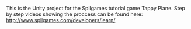 This is the Unity project for the Spilgames tutorial game Tappy Plane. 
Step by step videos showing the proccess can be found here: http://www.spilgames.com/developers/learn/

